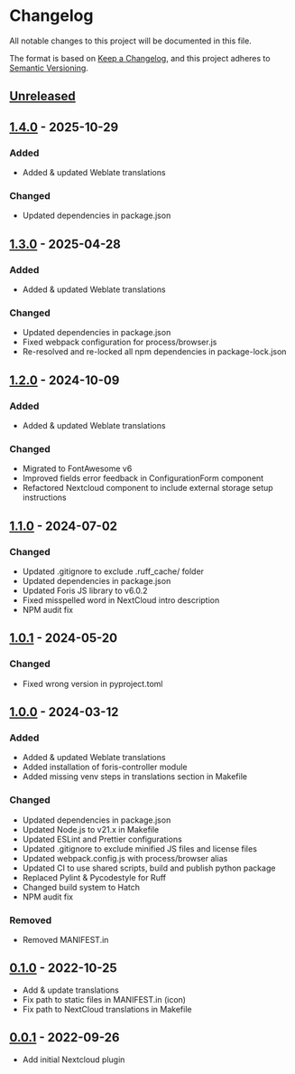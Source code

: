 # Changelog

All notable changes to this project will be documented in this file.

The format is based on [Keep a Changelog](https://keepachangelog.com/en/1.0.0/),
and this project adheres to
[Semantic Versioning](https://semver.org/spec/v2.0.0.html).

## [Unreleased]

## [1.4.0] - 2025-10-29

### Added

- Added & updated Weblate translations

### Changed

- Updated dependencies in package.json

## [1.3.0] - 2025-04-28

### Added

- Added & updated Weblate translations

### Changed

- Updated dependencies in package.json
- Fixed webpack configuration for process/browser.js
- Re-resolved and re-locked all npm dependencies in package-lock.json

## [1.2.0] - 2024-10-09

### Added

- Added & updated Weblate translations

### Changed

- Migrated to FontAwesome v6
- Improved fields error feedback in ConfigurationForm component
- Refactored Nextcloud component to include external storage setup instructions

## [1.1.0] - 2024-07-02

### Changed

- Updated .gitignore to exclude .ruff_cache/ folder
- Updated dependencies in package.json
- Updated Foris JS library to v6.0.2
- Fixed misspelled word in NextCloud intro description
- NPM audit fix

## [1.0.1] - 2024-05-20

### Changed

- Fixed wrong version in pyproject.toml

## [1.0.0] - 2024-03-12

### Added

- Added & updated Weblate translations
- Added installation of foris-controller module
- Added missing venv steps in translations section in Makefile

### Changed

- Updated dependencies in package.json
- Updated Node.js to v21.x in Makefile
- Updated ESLint and Prettier configurations
- Updated .gitignore to exclude minified JS files and license files
- Updated webpack.config.js with process/browser alias
- Updated CI to use shared scripts, build and publish python package
- Replaced Pylint & Pycodestyle for Ruff
- Changed build system to Hatch
- NPM audit fix

### Removed

- Removed MANIFEST.in

## [0.1.0] - 2022-10-25

- Add & update translations
- Fix path to static files in MANIFEST.in (icon)
- Fix path to NextCloud translations in Makefile

## [0.0.1] - 2022-09-26

- Add initial Nextcloud plugin

[unreleased]: https://gitlab.nic.cz/turris/reforis/reforis-nextcloud/-/compare/v1.4.0...master
[1.4.0]: https://gitlab.nic.cz/turris/reforis/reforis-nextcloud/-/compare/v1.3.0...v1.4.0
[1.3.0]: https://gitlab.nic.cz/turris/reforis/reforis-nextcloud/-/compare/v1.2.0...v1.3.0
[1.2.0]: https://gitlab.nic.cz/turris/reforis/reforis-nextcloud/-/compare/v1.1.0...v1.2.0
[1.1.0]: https://gitlab.nic.cz/turris/reforis/reforis-nextcloud/-/compare/v1.0.1...v1.1.0
[1.0.1]: https://gitlab.nic.cz/turris/reforis/reforis-nextcloud/-/compare/v1.0.0...v1.0.1
[1.0.0]: https://gitlab.nic.cz/turris/reforis/reforis-nextcloud/-/compare/v1.0.0...v1.1.0
[0.1.0]: https://gitlab.nic.cz/turris/reforis/reforis-nextcloud/-/compare/v0.0.1...v0.1.0
[0.0.1]: https://gitlab.nic.cz/turris/reforis/reforis-nextcloud/-/tags/v0.0.1
